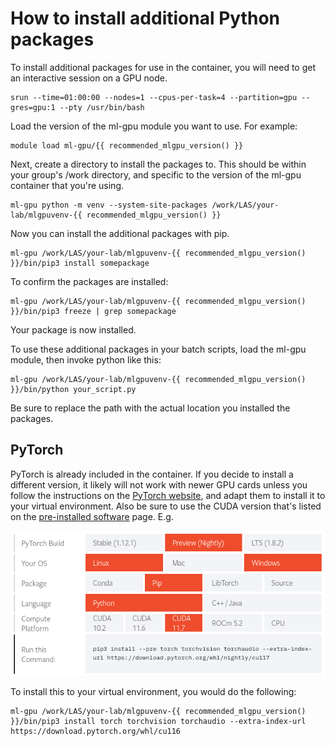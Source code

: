 # How to install additional Python packages

To install additional packages for use in the container, you will need to get an interactive session on a GPU node.

```
srun --time=01:00:00 --nodes=1 --cpus-per-task=4 --partition=gpu --gres=gpu:1 --pty /usr/bin/bash
```

Load the version of the ml-gpu module you want to use. For example:

```
module load ml-gpu/{{ recommended_mlgpu_version() }}
```

Next, create a directory to install the packages to. This should be within your group's /work directory, and specific to the version of the ml-gpu container that you're using.

```
ml-gpu python -m venv --system-site-packages /work/LAS/your-lab/mlgpuvenv-{{ recommended_mlgpu_version() }}
```

Now you can install the additional packages with pip.

```
ml-gpu /work/LAS/your-lab/mlgpuvenv-{{ recommended_mlgpu_version() }}/bin/pip3 install somepackage
```

To confirm the packages are installed:

```
ml-gpu /work/LAS/your-lab/mlgpuvenv-{{ recommended_mlgpu_version() }}/bin/pip3 freeze | grep somepackage
```

Your package is now installed.

To use these additional packages in your batch scripts, load the ml-gpu module, then invoke python like this:

```
ml-gpu /work/LAS/your-lab/mlgpuvenv-{{ recommended_mlgpu_version() }}/bin/python your_script.py
```

Be sure to replace the path with the actual location you installed the packages.

## PyTorch

PyTorch is already included in the container. If you decide to install a different version, it likely will not work with newer GPU cards unless you follow the instructions on the [PyTorch website](https://pytorch.org/get-started/locally/), and adapt them to install it to your virtual environment. Also be sure to use the CUDA version that's listed on the [pre-installed software](preinstalled_software.md) page. E.g.

![torch installation options](img/torch_options.png)

To install this to your virtual environment, you would do the following:
```
ml-gpu /work/LAS/your-lab/mlgpuvenv-{{ recommended_mlgpu_version() }}/bin/pip3 install torch torchvision torchaudio --extra-index-url https://download.pytorch.org/whl/cu116
```